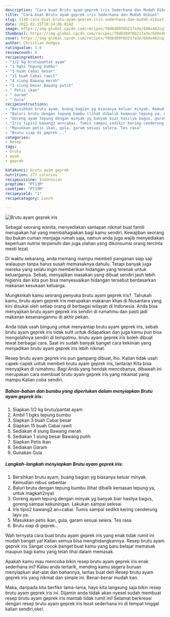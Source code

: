 ```yaml
---
description: "Cara buat Brutu ayam geprek iris Sederhana dan Mudah Dibuat"
title: "Cara buat Brutu ayam geprek iris Sederhana dan Mudah Dibuat"
slug: 1140-cara-buat-brutu-ayam-geprek-iris-sederhana-dan-mudah-dibuat
date: 2021-02-15T10:24:06.014Z
image: https://img-global.cpcdn.com/recipes/f0dbd89f6b217a3e/680x482cq70/brutu-ayam-geprek-iris-foto-resep-utama.jpg
thumbnail: https://img-global.cpcdn.com/recipes/f0dbd89f6b217a3e/680x482cq70/brutu-ayam-geprek-iris-foto-resep-utama.jpg
cover: https://img-global.cpcdn.com/recipes/f0dbd89f6b217a3e/680x482cq70/brutu-ayam-geprek-iris-foto-resep-utama.jpg
author: Christian Hodges
ratingvalue: 3.8
reviewcount: 8
recipeingredient:
- "1/2 kg brutupantat ayam"
- "1 bgks tepung bumbu"
- "3 buah Cabai besar"
- "15 buah Cabai rawit"
- "4 siung Bawang merah"
- "1 siung besar Bawang putih"
- " Petis ikan"
- " Garam"
- " Gula"
recipeinstructions:
- "Bersihkan brutu ayam, buang bagian yg biasanya keluar minyak. Kemudian rebus sebentar"
- "Baluri brutu dengan tepung bumbu (lihat dibalik kemasan tepung ya, untuk lnagkah2nya)"
- "Goreng ayam tepung dengan minyak yg banyak biar hasilya bagus, goreng sampai kekuningan. Lakukan sampai selesai"
- "Iris tipis2 bawang2 an+cabai. Tumis sampai sedikit kering cenderung layu ya."
- "Masukkan petis ikan, gula, garam sesuai selera. Tes rasa"
- "Brutu siap di geprek..."
categories:
- Resep
tags:
- brutu
- ayam
- geprek

katakunci: brutu ayam geprek 
nutrition: 277 calories
recipecuisine: Indonesian
preptime: "PT13M"
cooktime: "PT33M"
recipeyield: "1"
recipecategory: Lunch

---
```



![Brutu ayam geprek iris](https://img-global.cpcdn.com/recipes/f0dbd89f6b217a3e/680x482cq70/brutu-ayam-geprek-iris-foto-resep-utama.jpg)

Sebagai seorang wanita, menyediakan santapan nikmat buat famili merupakan hal yang membahagiakan bagi kamu sendiri. Kewajiban seorang ibu bukan cuman menjaga rumah saja, namun anda juga wajib menyediakan keperluan nutrisi terpenuhi dan juga olahan yang dikonsumsi orang tercinta mesti lezat.

Di waktu  sekarang, anda memang mampu membeli panganan siap saji walaupun tanpa harus susah memasaknya dahulu. Tetapi banyak juga mereka yang selalu ingin memberikan hidangan yang terenak untuk keluarganya. Sebab, menyajikan masakan yang dibuat sendiri jauh lebih higienis dan kita pun bisa menyesuaikan hidangan tersebut berdasarkan makanan kesukaan keluarga. 



Mungkinkah kamu seorang penyuka brutu ayam geprek iris?. Tahukah kamu, brutu ayam geprek iris merupakan makanan khas di Nusantara yang kini disukai oleh setiap orang di berbagai wilayah di Indonesia. Anda bisa menyajikan brutu ayam geprek iris sendiri di rumahmu dan pasti jadi makanan kesenanganmu di akhir pekan.

Anda tidak usah bingung untuk menyantap brutu ayam geprek iris, sebab brutu ayam geprek iris tidak sulit untuk didapatkan dan juga kamu pun bisa mengolahnya sendiri di tempatmu. brutu ayam geprek iris boleh dibuat lewat berbagai cara. Saat ini sudah banyak banget cara kekinian yang menjadikan brutu ayam geprek iris lebih nikmat.

Resep brutu ayam geprek iris pun gampang dibuat, lho. Kalian tidak usah capek-capek untuk membeli brutu ayam geprek iris, lantaran Kita bisa menyajikan di rumahmu. Bagi Anda yang hendak mencobanya, dibawah ini merupakan cara membuat brutu ayam geprek iris yang nikamat yang mampu Kalian coba sendiri.

<!--inarticleads1-->

##### Bahan-bahan dan bumbu yang diperlukan dalam menyiapkan Brutu ayam geprek iris:

1. Siapkan 1/2 kg brutu/pantat ayam
1. Ambil 1 bgks tepung bumbu
1. Siapkan 3 buah Cabai besar
1. Siapkan 15 buah Cabai rawit
1. Sediakan 4 siung Bawang merah
1. Sediakan 1 siung besar Bawang putih
1. Siapkan  Petis ikan
1. Sediakan  Garam
1. Gunakan  Gula




<!--inarticleads2-->

##### Langkah-langkah menyiapkan Brutu ayam geprek iris:

1. Bersihkan brutu ayam, buang bagian yg biasanya keluar minyak. Kemudian rebus sebentar
1. Baluri brutu dengan tepung bumbu (lihat dibalik kemasan tepung ya, untuk lnagkah2nya)
1. Goreng ayam tepung dengan minyak yg banyak biar hasilya bagus, goreng sampai kekuningan. Lakukan sampai selesai
1. Iris tipis2 bawang2 an+cabai. Tumis sampai sedikit kering cenderung layu ya.
1. Masukkan petis ikan, gula, garam sesuai selera. Tes rasa
1. Brutu siap di geprek...




Wah ternyata cara buat brutu ayam geprek iris yang enak tidak rumit ini mudah banget ya! Kalian semua bisa menghidangkannya. Resep brutu ayam geprek iris Sangat cocok banget buat kamu yang baru belajar memasak maupun bagi kamu yang telah lihai dalam memasak.

Apakah kamu mau mencoba bikin resep brutu ayam geprek iris enak sederhana ini? Kalau anda tertarik, mending kamu segera buruan menyiapkan alat-alat dan bahannya, lantas buat deh Resep brutu ayam geprek iris yang nikmat dan simple ini. Benar-benar mudah kan. 

Maka, daripada kita berfikir lama-lama, hayo kita langsung saja bikin resep brutu ayam geprek iris ini. Dijamin anda tiidak akan nyesel sudah membuat resep brutu ayam geprek iris mantab tidak rumit ini! Selamat berkreasi dengan resep brutu ayam geprek iris lezat sederhana ini di tempat tinggal kalian sendiri,oke!.

